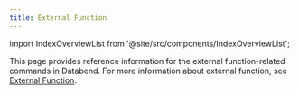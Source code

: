 ```yaml
---
title: External Function
---
```

import IndexOverviewList from '@site/src/components/IndexOverviewList';

This page provides reference information for the external function-related commands in Databend. For more information about external function, see [External Function](/guides/query/external-function).

<IndexOverviewList />